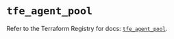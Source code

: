 # `tfe_agent_pool`

Refer to the Terraform Registry for docs: [`tfe_agent_pool`](https://registry.terraform.io/providers/hashicorp/tfe/0.70.0/docs/resources/agent_pool).
